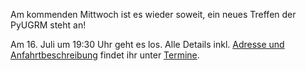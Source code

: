 <!-- 
.. title: PyUGRM Treffen im Juli 2014
.. slug: pyugrm-treffen-im-juli-2014
.. date: 2014/07/10 15:00:00
.. tags: 
.. link: 
.. description: Am 16. Juli um 19:30 trifft sich die Python User Group Rhein-Main in Darmstadt
.. type: text
-->

Am kommenden Mittwoch ist es wieder soweit, ein neues Treffen der PyUGRM steht an!

Am 16. Juli um 19:30 Uhr geht es los. Alle Details inkl. [Adresse und Anfahrtbeschreibung][termin] 
findet ihr unter [Termine][termine].

[termin]: http://pyugrm.de/stories/termine-der-python-user-group-rhein-main/#juli-2014
[termine]: http://pyugrm.de/stories/termine-der-python-user-group-rhein-main/
